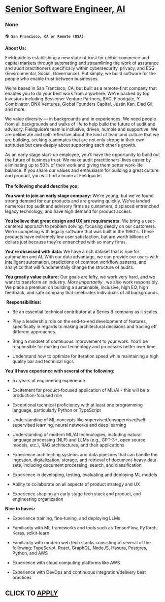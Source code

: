 # [Senior Software Engineer, AI](https://www.remotewlb.com/apply/senior-software-engineer-ai-131864)  
### None  
#### `🌎 San Francisco, CA or Remote (USA)`  

**About Us:**

Fieldguide is establishing a new state of trust for global commerce and capital markets through automating and streamlining the work of assurance and audit practitioners specifically within cybersecurity, privacy, and ESG (Environmental, Social, Governance). Put simply, we build software for the people who enable trust between businesses.

We’re based in San Francisco, CA, but built as a remote-first company that enables you to do your best work from anywhere. We're backed by top investors including Bessemer Venture Partners, 8VC, Floodgate, Y Combinator, DNX Ventures, Global Founders Capital, Justin Kan, Elad Gil, and more.

We value diversity — in backgrounds and in experiences. We need people from all backgrounds and walks of life to help build the future of audit and advisory. Fieldguide’s team is inclusive, driven, humble and supportive. We are deliberate and self-reflective about the kind of team and culture that we are building, seeking teammates that are not only strong in their own aptitudes but care deeply about supporting each other's growth.

As an early stage start-up employee, you’ll have the opportunity to build out the future of business trust. We make audit practitioners’ lives easier by eliminating up to 50% of their work and giving them better work-life balance. If you share our values and enthusiasm for building a great culture and product, you will find a home at Fieldguide.  
‍  
 **The following should describe you:**  

 **You want to join an early stage company:** We're young, but we've found strong demand for our products and are growing quickly. We've landed numerous top audit and advisory firms as customers, displaced entrenched legacy technology, and have high demand for product access.

 **You believe that great design and UX are requirements:** We bring a user-centered approach to problem solving, focusing deeply on our customers. We're competing with legacy software that was built in the 1990's. These products have extremely low user satisfaction, but are worth billions of dollars just because they're entrenched with so many firms.

 **You're obsessed with data:** We have a rich dataset that is ripe for automation and AI. With our data advantage, we can provide our users with intelligent automation, predictions of common workflow patterns, and analytics that will fundamentally change the structure of audits.

 **You greatly value culture:** Our goals are lofty, we work very hard, and we want to transform an industry. _More importantly_ , we also work responsibly. We place a premium on building a sustainable, inclusive, high EQ, high feedback, and safe company that celebrates individuals of all backgrounds.  
  
‍ **Responsibilities:**

  * Be an essential technical contributor at a Series B company as it scales.

  * Play a leadership role on the end-to-end development of features, specifically in regards to making architectural decisions and trading off different approaches.

  * Bring a mindset of continuous improvement to your work. You’ll be responsible for making our technology and processes better over time.

  * Understand how to optimize for iteration speed while maintaining a high quality bar and technical rigor.

  
 **You'll have experience with several of the following:**

  * 5+ years of engineering experience

  * Excitement for product-focused application of ML/AI - this will be a production-focused role

  * Exceptional technical proficiency with at least one programming language, particularly Python or TypeScript

  * Understanding of ML concepts like supervised/unsupervised/self-supervised learning, neural networks and deep learning

  * Understanding of modern ML/AI technologies, including natural language processing (NLP) and LLMs (e.g., GPT-3+, open source models, etc.), RAG architectures, and their applications

  * Experience architecting systems and data pipelines that can handle the ingestion, digitalization, storage, and retrieval of document-heavy data sets, including document processing, search, and classification

  * Experience in developing, testing, evaluating and deploying ML models

  * Ability to collaborate on all aspects of product strategy and UX

  * Experience shaping an early stage tech stack and product, and engineering organization

 **Nice to haves:**

  * Experience training, fine-tuning, and deploying LLMs

  * Familiarity with ML frameworks and tools such as TensorFlow, PyTorch, Keras, scikit-learn

  * Familiarity with modern web tech stacks consisting of several of the following: TypeScript, React, GraphQL, NodeJS, Hasura, Postgres, Python, and AWS

  * Experience with cloud computing platforms like AWS

  * Experience with DevOps and continuous integration/delivery best practices

  
## CLICK TO [APPLY](https://www.remotewlb.com/apply/senior-software-engineer-ai-131864)

